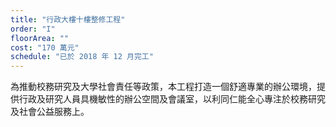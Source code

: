 ```yaml
---
title: "行政大樓十樓整修工程"
order: "I"
floorArea: ""
cost: "170 萬元"
schedule: "已於 2018 年 12 月完工"
---
```


<div class="description">
  <p>為推動校務研究及大學社會責任等政策，本工程打造一個舒適專業的辦公環境，提供行政及研究人員具機敏性的辦公空間及會議室，以利同仁能全心專注於校務研究及社會公益服務上。</p>
</div>
